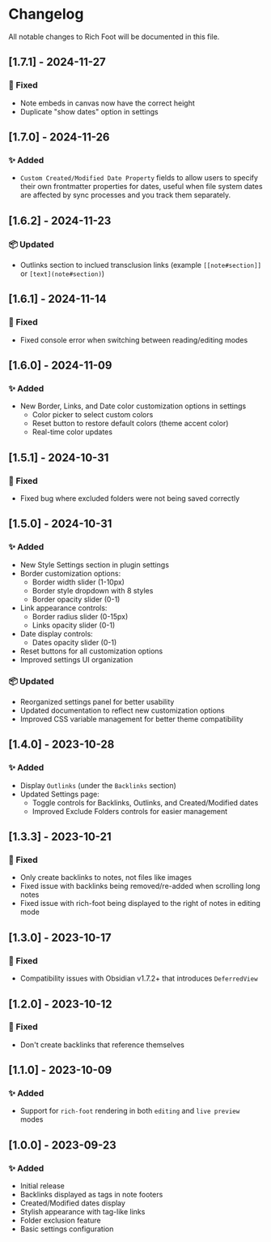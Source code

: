 # Changelog

All notable changes to Rich Foot will be documented in this file.

## [1.7.1] - 2024-11-27
### 🐛 Fixed
- Note embeds in canvas now have the correct height
- Duplicate "show dates" option in settings

## [1.7.0] - 2024-11-26
### ✨ Added
- `Custom Created/Modified Date Property` fields to allow users to specify their own frontmatter properties for dates, useful when file system dates are affected by sync processes and you track them separately.

## [1.6.2] - 2024-11-23
### 📦 Updated
- Outlinks section to inclued transclusion links (example `[[note#section]]` or `[text](note#section)`)

## [1.6.1] - 2024-11-14
### 🐛 Fixed
- Fixed console error when switching between reading/editing modes

## [1.6.0] - 2024-11-09
### ✨ Added
- New Border, Links, and Date color customization options in settings
  - Color picker to select custom colors
  - Reset button to restore default colors (theme accent color)
  - Real-time color updates

## [1.5.1] - 2024-10-31
### 🐛 Fixed
- Fixed bug where excluded folders were not being saved correctly

## [1.5.0] - 2024-10-31
### ✨ Added
- New Style Settings section in plugin settings
- Border customization options:
  - Border width slider (1-10px)
  - Border style dropdown with 8 styles
  - Border opacity slider (0-1)
- Link appearance controls:
  - Border radius slider (0-15px)
  - Links opacity slider (0-1)
- Date display controls:
  - Dates opacity slider (0-1)
- Reset buttons for all customization options
- Improved settings UI organization

### 📦 Updated
- Reorganized settings panel for better usability
- Updated documentation to reflect new customization options
- Improved CSS variable management for better theme compatibility

## [1.4.0] - 2023-10-28
### ✨ Added
- Display `Outlinks` (under the `Backlinks` section)
- Updated Settings page:
  - Toggle controls for Backlinks, Outlinks, and Created/Modified dates
  - Improved Exclude Folders controls for easier management

## [1.3.3] - 2023-10-21
### 🐛 Fixed
- Only create backlinks to notes, not files like images
- Fixed issue with backlinks being removed/re-added when scrolling long notes
- Fixed issue with rich-foot being displayed to the right of notes in editing mode

## [1.3.0] - 2023-10-17
### 🐛 Fixed
- Compatibility issues with Obsidian v1.7.2+ that introduces `DeferredView`

## [1.2.0] - 2023-10-12
### 🐛 Fixed
- Don't create backlinks that reference themselves

## [1.1.0] - 2023-10-09
### ✨ Added
- Support for `rich-foot` rendering in both `editing` and `live preview` modes

## [1.0.0] - 2023-09-23
### ✨ Added
- Initial release
- Backlinks displayed as tags in note footers
- Created/Modified dates display
- Stylish appearance with tag-like links
- Folder exclusion feature
- Basic settings configuration
